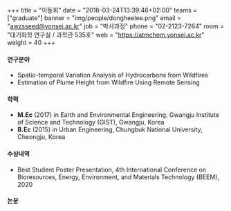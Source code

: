 +++
title = "이동희"
date = "2018-03-24T13:39:46+02:00"
teams = ["graduate"]
banner = "img/people/dongheelee.png"
email = "awzsseed@yonsei.ac.kr"
job = "박사과정"
phone = "02-2123-7264"
room = "대기화학 연구실 / 과학관 535호"
web = "https://atmchem.yonsei.ac.kr"
weight = 40
+++

#### 연구분야
 + Spatio-temporal Variation Analysis of Hydrocarbons from Wildfires
 + Estimation of Plume Height from Wildfire Using Remote Sensing

#### 학력
 + **M.Ec** (2017) in Earth and Environmental Engineering, Gwangju Institute of Science and Technology (GIST), Gwangju, Korea
 + **B.Ec** (2015) in Urban Engineering, Chungbuk National University, Cheongju, Korea

#### 수상내역
 + Best Student Poster Presentation, 4th International Conference on Bioresources, Energy, Environment, and Materials Technology (BEEM), 2020

#### 논문
